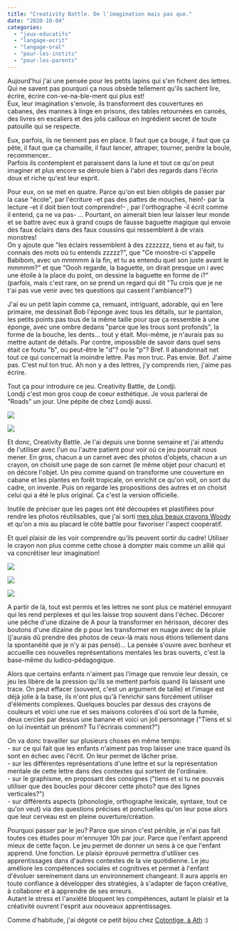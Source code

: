 ```yaml
---
title: "Creativity Battle. De l'imagination mais pas que."
date: "2020-10-04"
categories: 
  - "jeux-educatifs"
  - "langage-ecrit"
  - "langage-oral"
  - "pour-les-instits"
  - "pour-les-parents"
---
```


Aujourd'hui j'ai une pensée pour les petits lapins qui s'en fichent des lettres. Qui ne savent pas pourquoi ça nous obsède tellement qu'ils sachent lire, écrire, écrire con-ve-na-ble-ment qui plus est!  
Eux, leur imagination s'envole, ils transforment des couvertures en cabanes, des mannes à linge en prisons, des tables retournées en canoës, des livres en escaliers et des jolis cailloux en ingrédient secret de toute patouille qui se respecte.

Eux, parfois, ils ne tiennent pas en place. Il faut que ça bouge, il faut que ça pète, il faut que ça chamaille, il faut lancer, attraper, tourner, perdre la boule, recommencer..  
Parfois ils contemplent et paraissent dans la lune et tout ce qu'on peut imaginer et plus encore se déroule bien à l'abri des regards dans l'écrin doux et riche qu'est leur esprit.

Pour eux, on se met en quatre. Parce qu'on est bien obligés de passer par la case "école", par l'écriture -et pas des pattes de mouches, hein!- par la lecture -et il doit bien tout comprendre!- , par l'orthographe -il écrit comme il entend, ça ne va pas- ... Pourtant, on aimerait bien leur laisser leur monde et se battre avec eux à grand coups de fausse baguette magique qui envoie des faux éclairs dans des faux coussins qui ressemblent à de vrais monstres!  
On y ajoute que "les éclairs ressemblent à des zzzzzzz, tiens et au fait, tu connais des mots où tu entends zzzzz?", que "Ce monstre-ci s'appelle Babibom, avec un mmmmm à la fin, et tu as entendu quel son juste avant le mmmmm?" et que "Oooh regarde, la baguette, on dirait presque un i avec une étoile à la place du point, on dessine la baguette en forme de i?" (parfois, mais c'est rare, on se prend un regard qui dit "Tu crois que je ne t'ai pas vue venir avec tes questions qui cassent l'ambiance?")

J'ai eu un petit lapin comme ça, remuant, intriguant, adorable, qui en 1ere primaire, me dessinait Bob l'éponge avec tous les détails, sur le pantalon, les petits points pas tous de la même taille pour que ça ressemble à une éponge, avec une ombre dedans "parce que les trous sont profonds", la forme de la bouche, les dents... tout y était. Moi-même, je n'aurais pas su mettre autant de détails. Par contre, impossible de savoir dans quel sens était ce foutu "b", ou peut-être le "d"? ou le "p"? Bref. Il abandonnait net tout ce qui concernait la moindre lettre. Pas mon truc. Pas envie. Bof. J'aime pas. C'est nul ton truc. Ah non y a des lettres, j'y comprends rien, j'aime pas écrire.

Tout ça pour introduire ce jeu. Creativity Battle, de Londji.  
Londji c'est mon gros coup de coeur esthétique. Je vous parlerai de "Roads" un jour. Une pépite de chez Londji aussi.

![](/static/img/IMG_20200930_103424-768x1024.jpg)

![](/static/img/IMG_20200930_103234-768x1024.jpg)

Et donc, Creativity Battle. Je l'ai depuis une bonne semaine et j'ai attendu de l'utiliser avec l'un ou l'autre patient pour voir où ce jeu pourrait nous mener. En gros, chacun a un carnet avec des photos d'objets, chacun a un crayon, on choisit une page de son carnet (le même objet pour chacun) et on décore l'objet. Un peu comme quand on transforme une couverture en cabane et les plantes en forêt tropicale, on enrichit ce qu'on voit, on sort du cadre, on invente. Puis on regarde les propositions des autres et on choisit celui qui a été le plus original. Ça c'est la version officielle.

Inutile de préciser que les pages ont été découpées et plastifiées pour rendre les photos réutilisables, que j'ai sorti [mes plus beaux crayons Woody](https://www.amazon.fr/STABILO-woody-3in1-tout-terrain-taille-crayon/dp/B000FFR5KI) et qu'on a mis au placard le côté battle pour favoriser l'aspect coopératif.

Et quel plaisir de les voir comprendre qu'ils peuvent sortir du cadre! Utiliser le crayon non plus comme cette chose à dompter mais comme un allié qui va concrétiser leur imagination!

![](/static/img/IMG_20200930_173343-768x1024.jpg)

![](/static/img/IMG_20200930_173608-768x1024.jpg)

![](/static/img/IMG_20200930_103553-768x1024.jpg)

A partir de là, tout est permis et les lettres ne sont plus ce matériel ennuyant qui les rend perplexes et qui les laisse trop souvent dans l'échec. Décorer une pêche d'une dizaine de A pour la transformer en hérisson, décorer des boutons d'une dizaine de p pour les transformer en nuage avec de la pluie (j'aurais dû prendre des photos de ceux-là mais nous étions tellement dans la spontanéité que je n'y ai pas pensé)... La pensée s'ouvre avec bonheur et accueille ces nouvelles représentations mentales les bras ouverts, c'est la base-même du ludico-pédagogique.

Alors que certains enfants n'aiment pas l'image que renvoie leur dessin, ce jeu les libère de la pression qu'ils se mettent parfois quand ils laissent une trace. On peut effacer (souvent, c'est un argument de taille) et l'image est déjà jolie à la base, ils n'ont plus qu'à l'enrichir sans forcément utiliser d'éléments complexes. Quelques boucles par dessus des crayons de couleurs et voici une rue et ses maisons colorées d'où sort de la fumée, deux cercles par dessus une banane et voici un joli personnage ("Tiens et si on lui inventait un prénom? Tu l'écrirais comment?")

On va donc travailler sur plusieurs choses en même temps:  
\- sur ce qui fait que les enfants n'aiment pas trop laisser une trace quand ils sont en échec avec l'écrit. On leur permet de lâcher prise.  
\- sur les différentes représentations d'une lettre et sur la représentation mentale de cette lettre dans des contextes qui sortent de l'ordinaire.  
\- sur le graphisme, en proposant des consignes ("tiens et si tu ne pouvais utiliser que des boucles pour décorer cette photo? que des lignes verticales?")  
\- sur différents aspects (phonologie, orthographe lexicale, syntaxe, tout ce qu'on veut) via des questions précises et ponctuelles qu'on leur pose alors que leur cerveau est en pleine ouverture/création.

Pourquoi passer par le jeu? Parce que sinon c'est pénible, je n'ai pas fait toutes ces études pour m'ennuyer 10h par jour. Parce que l'enfant apprend mieux de cette façon. Le jeu permet de donner un sens à ce que l'enfant apprend. Une fonction. Le plaisir éprouvé permettra d'utiliser ces apprentissages dans d'autres contextes de la vie quotidienne. Le jeu améliore les compétences sociales et cognitives et permet à l'enfant d'évoluer sereinement dans un environnement changeant. Il aura appris en toute confiance à développer des stratégies, à s'adapter de façon créative, à collaborer et à apprendre de ses erreurs.  
Autant le stress et l'anxiété bloquent les compétences, autant le plaisir et la créativité ouvrent l'esprit aux nouveaux apprentissages.

Comme d'habitude, j'ai dégoté ce petit bijou chez [Cotontige, à Ath](https://www.facebook.com/boutique.cotontige) :)
